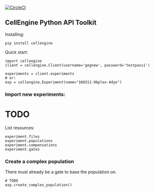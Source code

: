 [![CircleCI](https://circleci.com/gh/primitybio/cellengine-python-toolkit/tree/master.svg?style=svg&circle-token=759714479ab360ce3fda49fa8658d02df8164d0a)](https://circleci.com/gh/primitybio/cellengine-python-toolkit/tree/master)

CellEngine Python API Toolkit
-----

Installing:
```
pip install cellengine
```

Quick start:

```
import cellengine
client = cellengine.Client(username='gegnew', password='testpass1')

experiments = client.experiments
# or:
exp = cellengine.Experiment(name="160311-96plex-4dye")
```

### Import new experiments:
# TODO

List resources:
```
experiment.files
experiment.populations
experiment.compensations
experiment.gates
```

### Create a complex population
There must already be a gate to base the population on.
```
# TODO
exp.create_complex_population()
```
